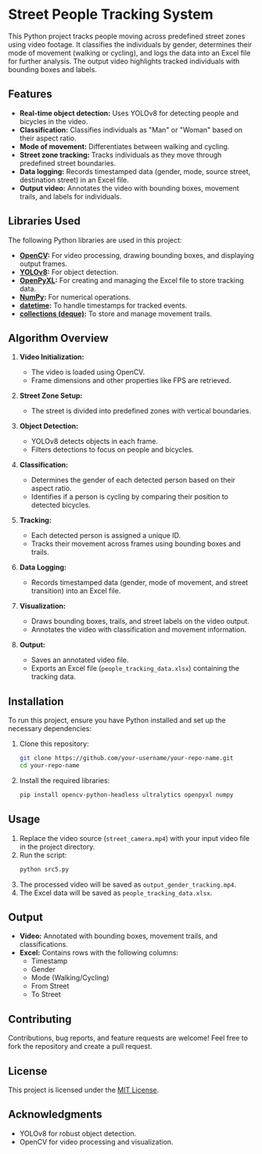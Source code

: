 # Street People Tracking System

This Python project tracks people moving across predefined street zones using video footage. It classifies the individuals by gender, determines their mode of movement (walking or cycling), and logs the data into an Excel file for further analysis. The output video highlights tracked individuals with bounding boxes and labels.

## Features

- **Real-time object detection:** Uses YOLOv8 for detecting people and bicycles in the video.
- **Classification:** Classifies individuals as "Man" or "Woman" based on their aspect ratio.
- **Mode of movement:** Differentiates between walking and cycling.
- **Street zone tracking:** Tracks individuals as they move through predefined street boundaries.
- **Data logging:** Records timestamped data (gender, mode, source street, destination street) in an Excel file.
- **Output video:** Annotates the video with bounding boxes, movement trails, and labels for individuals.

## Libraries Used

The following Python libraries are used in this project:

- **[OpenCV](https://opencv.org/):** For video processing, drawing bounding boxes, and displaying output frames.
- **[YOLOv8](https://github.com/ultralytics/ultralytics):** For object detection.
- **[OpenPyXL](https://openpyxl.readthedocs.io/):** For creating and managing the Excel file to store tracking data.
- **[NumPy](https://numpy.org/):** For numerical operations.
- **[datetime](https://docs.python.org/3/library/datetime.html):** To handle timestamps for tracked events.
- **[collections (deque)](https://docs.python.org/3/library/collections.html):** To store and manage movement trails.

## Algorithm Overview

1. **Video Initialization:**
   - The video is loaded using OpenCV.
   - Frame dimensions and other properties like FPS are retrieved.

2. **Street Zone Setup:**
   - The street is divided into predefined zones with vertical boundaries.

3. **Object Detection:**
   - YOLOv8 detects objects in each frame.
   - Filters detections to focus on people and bicycles.

4. **Classification:**
   - Determines the gender of each detected person based on their aspect ratio.
   - Identifies if a person is cycling by comparing their position to detected bicycles.

5. **Tracking:**
   - Each detected person is assigned a unique ID.
   - Tracks their movement across frames using bounding boxes and trails.

6. **Data Logging:**
   - Records timestamped data (gender, mode of movement, and street transition) into an Excel file.

7. **Visualization:**
   - Draws bounding boxes, trails, and street labels on the video output.
   - Annotates the video with classification and movement information.

8. **Output:**
   - Saves an annotated video file.
   - Exports an Excel file (`people_tracking_data.xlsx`) containing the tracking data.

## Installation

To run this project, ensure you have Python installed and set up the necessary dependencies:

1. Clone this repository:
   ```bash
   git clone https://github.com/your-username/your-repo-name.git
   cd your-repo-name
   ```
2. Install the required libraries:
   ```bash
   pip install opencv-python-headless ultralytics openpyxl numpy
   ```

## Usage

1. Replace the video source (`street_camera.mp4`) with your input video file in the project directory.
2. Run the script:
   ```bash
   python src5.py
   ```
3. The processed video will be saved as `output_gender_tracking.mp4`.
4. The Excel data will be saved as `people_tracking_data.xlsx`.

## Output

- **Video:** Annotated with bounding boxes, movement trails, and classifications.
- **Excel:** Contains rows with the following columns:
  - Timestamp
  - Gender
  - Mode (Walking/Cycling)
  - From Street
  - To Street

## Contributing

Contributions, bug reports, and feature requests are welcome! Feel free to fork the repository and create a pull request.

## License

This project is licensed under the [MIT License](LICENSE).

## Acknowledgments

- YOLOv8 for robust object detection.
- OpenCV for video processing and visualization.
```